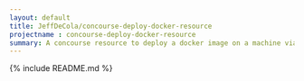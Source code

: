 ```yaml
---
layout: default
title: JeffDeCola/concourse-deploy-docker-resource
projectname : concourse-deploy-docker-resource
summary: A concourse resource to deploy a docker image on a machine via ssh.
---
```


{% include README.md %}
